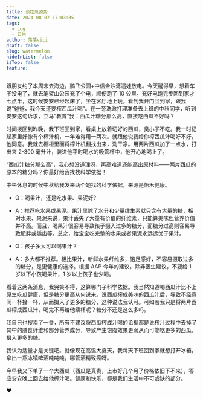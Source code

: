 ```yaml
---
title: 谈吃瓜姿势
date: 2024-08-07 17:03:35
tags:
  - Log
  - 日常
author: 落落vici
draft: false
slug: watermelon
hideInList: false
isTop: false
feature:
---
```

跟朋友约了本周末去海边，鹏飞公园+中信金沙湾遛娃放电。今天醒得早，想着车子没电了，就去笔架山公园充了个电，顺便跑了 10 公里。充好电跑完步回到家才七点半，这时候安安已经起床了，坐在客厅地上玩。看到我开门回到家，跟我说“爸爸，我今天还要榨西瓜汁喝”。在一旁洗漱打理准备去上班的中秋同学，听到安安这句诉求，立马“教育”我：西瓜汁糖分那么高，直接吃西瓜不好吗？

时间拨回到昨晚，我下班回到家，看桌上放着切好的西瓜，臭小子不吃。我一时记起家里好像有个榨汁机，一年难得用一两次。就跟他说我给你榨西瓜汁喝好不好，他同意。我就去橱柜里面将榨汁机翻找出来，洗干净。用两片西瓜加了一点水，打出来 2-300 毫升汁，装进他平时喝水的吸管杯中，他开心地喝上了。

“西瓜汁糖分那么高”，我心想没道理呀，再高难道还能高出原材料——两片西瓜的原本的糖分吗？你最好给我找找科学依据！

中午休息的时候中秋给我发来两个她找的科学依据，来源是怡禾健康。
- Q：喝果汁，还是吃水果、果泥好?
- A：推荐吃水果或果泥。果汁里除了水分和少量维生素就只含有大量的糖，相对水果、果泥来说，果汁丢失了大量有价值的纤维素，只能算美味但营养价值并不高。而且，喝果汁很容易导致孩子摄入过多的糖分，而糖分过高则容易导致肥胖或龋齿等。总之，给宝宝吃完整的水果或者果泥永远远优于果汁。

- Q：孩子多大可以喝果汁？
- A：多大都不推荐。相比果汁，新鲜水果纤维多，饱足感好，不容易摄取过多的糖分，是更健康的选择。根据 AAP 今年的建议，除非医生建议，不要给 1 岁以下小孩喝果汁，1 岁以上孩子也少喝。

看着这两条消息，我哭笑不得，这算哪门子科学依据。我当然知道喝西瓜汁比不上原生吃瓜健康，但是糖分更高从何说来。说西瓜榨成美味的西瓜汁后，导致不经意间一杯接一杯，从而摄入了更多的糖分，这种说法我认可。可如若我只是将两片西瓜榨成西瓜汁，喝完不再给他续杯呢？糖分不还是这么多吗。

我自己也搜索了一番，所有不建议将西瓜榨成汁喝的论据都是说榨汁过程中去掉了其中的膳食纤维和部分营养成分，导致产生饱腹效果更弱从而可能吃更多的西瓜，摄入更多的糖。

我认为适量才是关键吧。就像现在高温大夏天，我每天下班回到家就想打开冰箱，拿出一瓶冰镇啤酒吨吨吨，哪管酒精致癌呀。

今早我又下单了一个大西瓜（西瓜是真贵，上市好几个月了价格依旧下不来），答应安安晚上回去给他榨汁喝。健康和快乐，都是我们生活中不可或缺的部分。


❤